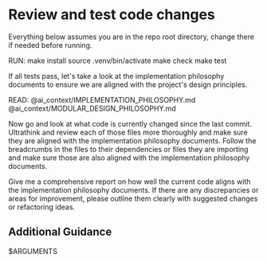 # Review and test code changes

Everything below assumes you are in the repo root directory, change there if needed before running.

RUN:
make install
source .venv/bin/activate
make check
make test

If all tests pass, let's take a look at the implementation philosophy documents to ensure we are aligned with the project's design principles.

READ:
@ai_context/IMPLEMENTATION_PHILOSOPHY.md
@ai_context/MODULAR_DESIGN_PHILOSOPHY.md

Now go and look at what code is currently changed since the last commit. Ultrathink and review each of those files more thoroughly and make sure they are aligned with the implementation philosophy documents. Follow the breadcrumbs in the files to their dependencies or files they are importing and make sure those are also aligned with the implementation philosophy documents.

Give me a comprehensive report on how well the current code aligns with the implementation philosophy documents. If there are any discrepancies or areas for improvement, please outline them clearly with suggested changes or refactoring ideas.

## Additional Guidance

$ARGUMENTS
